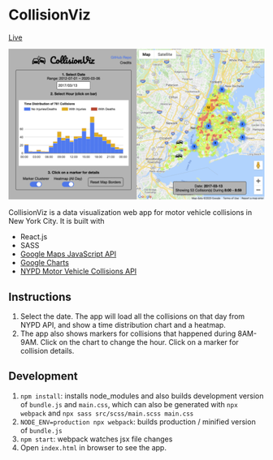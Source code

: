 # CollisionViz

[Live](https://collisionviz.davidfeng.us/)

![Screenshot](./docs/screenshot.png)

CollisionViz is a data visualization web app for motor vehicle collisions in New York City. It is built with

* React.js
* SASS
* [Google Maps JavaScript API](https://developers.google.com/maps/documentation/javascript/)
* [Google Charts](https://developers.google.com/chart/)
* [NYPD Motor Vehicle Collisions API](https://dev.socrata.com/foundry/data.cityofnewyork.us/h9gi-nx95)

## Instructions

1. Select the date. The app will load all the collisions on that day from NYPD API, and show a time distribution chart and a heatmap.
2. The app also shows markers for collisions that happened during 8AM-9AM. Click on the chart to change the hour. Click on a marker for collision details.

## Development

1. `npm install`: installs node_modules and also builds development version of `bundle.js` and `main.css`, which can also be generated with `npx webpack` and `npx sass src/scss/main.scss main.css`
2. `NODE_ENV=production npx webpack`: builds production / minified version of `bundle.js` 
3. `npm start`: webpack watches jsx file changes
4. Open `index.html` in browser to see the app.
